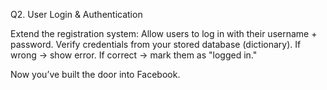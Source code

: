 Q2. User Login & Authentication

Extend the registration system:
Allow users to log in with their username + password.
Verify credentials from your stored database (dictionary).
If wrong → show error.
If correct → mark them as "logged in."

Now you’ve built the door into Facebook.